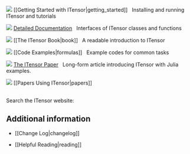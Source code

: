 
<img src="docs/VERSION/getting_started/icon.png" class="icon">  [[Getting Started with ITensor|getting_started]] &nbsp; Installing and running ITensor and tutorials

<img src="docs/VERSION/classes/icon.png" class="icon">   <a href="https://itensor.github.io/ITensors.jl/stable/" target="_blank">Detailed Documentation</a> <i style="color:#336699;" class="fa fa-external-link" aria-hidden="true"></i> &nbsp; Interfaces of ITensor classes and functions

<img src="docs/VERSION/book/icon.png" class="icon">   [[The ITensor Book|book]] &nbsp; A readable introduction to ITensor


<img src="docs/VERSION/formulas/icon.png" class="icon"> [[Code Examples|formulas]] &nbsp; Example codes for common tasks

<img src="docs/VERSION/icon.png" class="icon">   <a href="https://arxiv.org/abs/2007.14822" target="_blank">The ITensor Paper</a> <i style="color:#336699;" class="fa fa-external-link" aria-hidden="true"></i> &nbsp; Long-form article introducing ITensor with Julia examples.

<img src="docs/all/papers/icon.png" class="icon">   [[Papers Using ITensor|papers]]

<br/>
Search the ITensor website: <div><gcse:search></gcse:search></div>

## Additional information

<!-- * <img src="docs/getting_started/icon.png" class="icon"> [[Simons 2016 Summer School|simons]] -->

* [[Change Log|changelog]]

* [[Helpful Reading|reading]]


